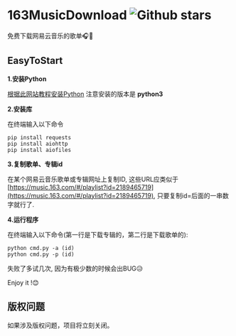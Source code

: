 

# 163MusicDownload ![Github stars](https://img.shields.io/badge/HeLP-Music-blue)
免费下载网易云音乐的歌单🎧🎵
## EasyToStart
**1.安装Python**

[根据此网站教程安装Python](http://www.liaoxuefeng.com/wiki/001374738125095c955c1e6d8bb493182103fac9270762a000/001374738150500472fd5785c194ebea336061163a8a974000)
注意安装的版本是 **python3**

**2.安装库**

在终端输入以下命令
    
    pip install requests
    pip install aiohttp
    pip install aiofiles

**3.复制歌单、专辑id**

在某个网易云音乐歌单或专辑网址上复制ID, 这些URL应类似于[https://music.163.com/#/playlist?id=2189465719](https://music.163.com/#/playlist?id=2189465719), 只要复制id=后面的一串数字就行了.

**4.运行程序**

在终端输入以下命令(第一行是下载专辑的，第二行是下载歌单的):
    
    python cmd.py -a (id)
    python cmd.py -p (id)

失败了多试几次, 因为有极少数的时候会出BUG😥

Enjoy it !😊

## 版权问题
如果涉及版权问题，项目将立刻关闭。
